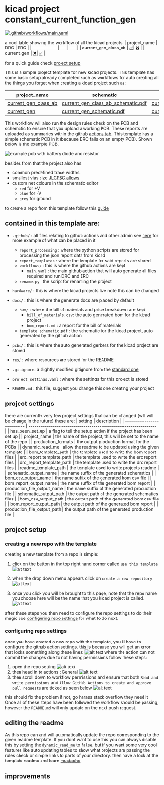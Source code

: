 # kicad project constant_current_function_gen
[![.github/workflows/main.yaml](https://github.com/sirlilpanda/constant_current_function_gen/actions/workflows/main.yaml/badge.svg?branch=main)](https://github.com/sirlilpanda/constant_current_function_gen/actions/workflows/main.yaml)

a cool table showing the workflow of all the kicad projects.
| project_name | DRC | ERC |
| ------------ | --- | --- |
| current_gen_class_ab | [✅](https://github.com/sirlilpanda/constant_current_function_gen/actions/runs/16332573336/attempts/1#summary-46138252040)| [❌](https://github.com/sirlilpanda/constant_current_function_gen/actions/runs/16332573336/attempts/1#summary-46138252036) | 
| current_gen | [❌](https://github.com/sirlilpanda/constant_current_function_gen/actions/runs/16332573336/attempts/1#summary-46138252046)| [✅](https://github.com/sirlilpanda/constant_current_function_gen/actions/runs/16332573336/attempts/1#summary-46138252041) | 

for a quick guide check [project setup](#project-setup)

This is a simple project template for new kicad projects. This template has some basic setup already completed such as workflows for auto creating all the things you forget when creating a kicad project such as:


| project_name | schematic | bom | bom report | gerbers |
| ------------ | --------- | --- | ---------- | ------- |
| [current_gen_class_ab](https://github.com/sirlilpanda/constant_current_function_gen/tree/main/./Hardware/current_gen_class_ab) | [current_gen_class_ab_schematic.pdf](https://github.com/sirlilpanda/constant_current_function_gen/tree/main/current_gen_class_ab_schematic.pdf) | [current_gen_class_ab_bill_of_materials.csv](https://github.com/sirlilpanda/constant_current_function_gen/tree/main/current_gen_class_ab_bill_of_materials.csv) | [current_gen_class_ab_bom_report.md](https://github.com/sirlilpanda/constant_current_function_gen/tree/main/current_gen_class_ab_bom_report.md) | [current_gen_class_ab_grbr.zip](https://github.com/sirlilpanda/constant_current_function_gen/tree/main/current_gen_class_ab_gerber.zip) |
| [current_gen](https://github.com/sirlilpanda/constant_current_function_gen/tree/main/./Hardware/current_gen) | [current_gen_schematic.pdf](https://github.com/sirlilpanda/constant_current_function_gen/tree/main/current_gen_schematic.pdf) | [current_gen_bill_of_materials.csv](https://github.com/sirlilpanda/constant_current_function_gen/tree/main/current_gen_bill_of_materials.csv) | [current_gen_bom_report.md](https://github.com/sirlilpanda/constant_current_function_gen/tree/main/current_gen_bom_report.md) | [current_gen_grbr.zip](https://github.com/sirlilpanda/constant_current_function_gen/tree/main/current_gen_gerber.zip) |

This workflow will also run the design rules check on the PCB and schematic to ensure that you upload a working PCB. These reports are uploaded as summaries within the github [actions tab](https://github.com/sirlilpanda/constant_current_function_gen/actions/runs/16332573336). This template has a simple schematic PCB in it (because DRC fails on an empty PCB). Shown below is the example PCB.

![example pcb with battery diode and resistor](res/image.png)

besides from that the project also has:

- common predefined trace widths
- smallest vias size [JLCPBC allows](https://jlcpcb.com/capabilities/Capabilities#Drilling)
- custom net colours in the schematic editor
    - `red` for +V
    - `blue` for -V
    - `grey` for ground

to create a repo from this template follow this [guide](https://docs.github.com/en/repositories/creating-and-managing-repositories/creating-a-repository-from-a-template)

contained in this template are:
---
- `.github/` : all files relating to github actions and other admin see [here](https://docs.github.com/en/communities/setting-up-your-project-for-healthy-contributions) for more example of what can be placed in it
    - `report_processing` : where the python scripts are stored for processing the json report data from kicad
    - `report_templates` : where the template for said reports are stored
    - `workflows/` : this is where the github actions are kept
        - `main.yaml` : the main github action that will auto generate all files required and run DRC and ERC
    - `rename.py` : the script for renaming the project
- `hardware/` : this is where the kicad projects live note this can be changed
- `docs/` : this is where the generate docs are placed by default
    - `BOM/`     : where the bill of materials and price breakdown are kept
        - `bill_of_materials.csv`: the auto generated bom for the kicad project
        - `bom_report.md` : a report for the bill of materials
    - `template_schematic.pdf` : the schematic for the kicad project, auto generated by the github action
- `pcbs/` : this is where the auto generated gerbers for the kicad project are stored

- `res/` : where resources are stored for the README

- `.gitignore`: a slightly modified gitignore from the [standard one](https://github.com/github/gitignore/blob/main/KiCad.gitignore)

- `project_settings.yaml` : where the settings for this project is stored

- `README.md` : this file, suggest you change this one creating your project

## project settings
there are currently very few project settings that can be changed (will will be change in the future) these are:
| setting                     | description                                                       |
| --------------------------- | ----------------------------------------------------------------- |
| has_been_set_up             | a flag to tell the setup action if the project has been set up    |
| project_name                | the name of the project, this will be set to the name of the repo |
| production_formats          | the output production format for the PCBs                         |
| dynamic_read_me             | allow the readme to be updated using the given template           |
| bom_template_path           | the template used to write the bom report files                   |
| erc_report_template_path    | the template used to write the erc report files                   |
| drc_report_template_path    | the template used to write the drc report files                   |
| readme_template_path        | the template used to write projects readme                        |
| schematic_output_name       | the name suffix of the generated schematics                       |
| bom_csv_output_name         | the name suffix of the generated bom csv file                     |
| bom_report_output_name      | the name suffix of the generated bom report                       |
| production_file_output_name | the name suffix of the generated production file                  |
| schematic_output_path       | the output path of the generated schematics files                 |
| bom_csv_output_path         | the output path of the generated bom csv file                     |
| bom_report_output_path      | the output path of the generated bom report                       |
| production_file_output_path | the output path of the generated production file                  |

## project setup

### creating a new repo with the template

creating a new template from a repo is simple:

1. click on the button in the top right hand corner called `use this template`
![alt text](res/image-5.png)

2. when the drop down menu appears click on `create a new repository`
![alt text](res/image-6.png)

3. once you click you will be brought to this page, note that the repo name you choose here will be the name that you kicad project is called.
![alt text](res/image-7.png)

after these steps you then need to configure the repo settings to do their magic see [configuring repo settings](#configuring-repo-settings) for what to do next.

### configuring repo settings

once you have created a new repo with the template, you ill have to configure the github action settings. this is because you will get an error that looks something along these lines:
![alt text](res/image-4.png)
where the action can not commit the changes due to not having permissions follow these steps:
1. open the repo setting
![alt text](res/image-1.png)
2. then head in to actions : General
![alt text](res/image-2.png)
3. then scroll down to workflow permissions and ensure that both
    `Read and write permissions` and `Allow GitHub Actions to create and approve pull requests` are ticked as seen below
![alt text](res/image-3.png)

this should fix the problem if not, go harass stack overflow they need it
Once all of these steps have been followed the workflow should be passing, however the `README.md` will only update on the next push request.

## editing the readme

As this repo can and will automatically update the repo corresponding to the given readme template. If you dont want to use this you can always disable this by setting the `dynamic_read_me` to `false`. but if you want some very cool features like auto updating tables to show what projects are passing the rules check or simple links to parts of your directory. then have a look at the template readme and learn [mustache](https://mustache.github.io/)

## improvements
